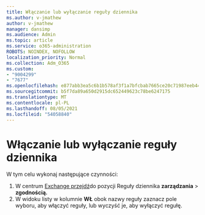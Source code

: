 ```yaml
---
title: Włączanie lub wyłączanie reguły dziennika
ms.author: v-jmathew
author: v-jmathew
manager: dansimp
ms.audience: Admin
ms.topic: article
ms.service: o365-administration
ROBOTS: NOINDEX, NOFOLLOW
localization_priority: Normal
ms.collection: Adm_O365
ms.custom:
- "9004299"
- "7677"
ms.openlocfilehash: e877abb3ea5c6b1b578af3f1a7bfcbab7665ce20c71987eeb44d2c7e3a1b2c16
ms.sourcegitcommit: b5f7da89a650d2915dc652449623c78be6247175
ms.translationtype: MT
ms.contentlocale: pl-PL
ms.lasthandoff: 08/05/2021
ms.locfileid: "54058840"
---
```

# <a name="enable-or-disable-a-journal-rule"></a>Włączanie lub wyłączanie reguły dziennika

W tym celu wykonaj następujące czynności:

1. W centrum [Exchange przejdź](https://go.microsoft.com/fwlink/p/?linkid=2059104)do pozycji Reguły dziennika **zarządzania**  >  **zgodnością.**
2. W widoku listy w kolumnie **WŁ** obok nazwy reguły zaznacz pole wyboru, aby włączyć reguły, lub wyczyść je, aby wyłączyć regułę.
